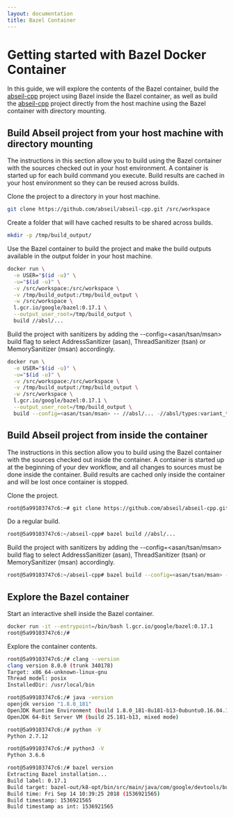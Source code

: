 ```yaml
---
layout: documentation
title: Bazel Container
---
```


# Getting started with Bazel Docker Container

In this guide, we will explore the contents of the Bazel container, build the
[abseil-cpp](https://github.com/abseil/abseil-cpp) project using Bazel inside
the Bazel container, as well as build the
[abseil-cpp](https://github.com/abseil/abseil-cpp) project directly from the
host machine using the Bazel container with directory mounting.

## Build Abseil project from your host machine with directory mounting

The instructions in this section allow you to build using the Bazel container
with the sources checked out in your host environment. A container is started up
for each build command you execute. Build results are cached in your host
environment so they can be reused across builds.

Clone the project to a directory in your host machine.

```bash
git clone https://github.com/abseil/abseil-cpp.git /src/workspace
```

Create a folder that will have cached results to be shared across builds.

```bash
mkdir -p /tmp/build_output/
```

Use the Bazel container to build the project and make the build
outputs available in the output folder in your host machine.

```bash
docker run \
  -e USER="$(id -u)" \
  -u="$(id -u)" \
  -v /src/workspace:/src/workspace \
  -v /tmp/build_output:/tmp/build_output \
  -w /src/workspace \
  l.gcr.io/google/bazel:0.17.1 \
  --output_user_root=/tmp/build_output \
  build //absl/...
```

Build the project with sanitizers by adding the --config=<asan/tsan/msan> build
flag to select AddressSanitizer (asan), ThreadSanitizer (tsan) or
MemorySanitizer (msan) accordingly.

```bash
docker run \
  -e USER="$(id -u)" \
  -u="$(id -u)" \
  -v /src/workspace:/src/workspace \
  -v /tmp/build_output:/tmp/build_output \
  -w /src/workspace \
  l.gcr.io/google/bazel:0.17.1 \
  --output_user_root=/tmp/build_output \
  build --config=<asan/tsan/msan> -- //absl/... -//absl/types:variant_test
```

## Build Abseil project from inside the container

The instructions in this section allow you to build using the Bazel container
with the sources checked out inside the container. A container is started up at
the beginning of your dev workflow, and all changes to sources must be done
inside the container. Build results are cached only inside the container and
will be lost once container is stopped.

Clone the project.

```bash
root@5a99103747c6:~# git clone https://github.com/abseil/abseil-cpp.git && cd abseil-cpp/
```

Do a regular build.

```bash
root@5a99103747c6:~/abseil-cpp# bazel build //absl/...
```

Build the project with sanitizers by adding the --config=<asan/tsan/msan> build
flag to select AddressSanitizer (asan), ThreadSanitizer (tsan) or
MemorySanitizer (msan) accordingly.

```bash
root@5a99103747c6:~/abseil-cpp# bazel build --config=<asan/tsan/msan> -- //absl/... -//absl/types:variant_test
```

## Explore the Bazel container

Start an interactive shell inside the Bazel container.

```bash
docker run -it --entrypoint=/bin/bash l.gcr.io/google/bazel:0.17.1
root@5a99103747c6:/#
```

Explore the container contents.

```bash
root@5a99103747c6:/# clang --version
clang version 8.0.0 (trunk 340178)
Target: x86_64-unknown-linux-gnu
Thread model: posix
InstalledDir: /usr/local/bin

root@5a99103747c6:/# java -version
openjdk version "1.8.0_181"
OpenJDK Runtime Environment (build 1.8.0_181-8u181-b13-0ubuntu0.16.04.1-b13)
OpenJDK 64-Bit Server VM (build 25.181-b13, mixed mode)

root@5a99103747c6:/# python -V
Python 2.7.12

root@5a99103747c6:/# python3 -V
Python 3.6.6

root@5a99103747c6:/# bazel version
Extracting Bazel installation...
Build label: 0.17.1
Build target: bazel-out/k8-opt/bin/src/main/java/com/google/devtools/build/lib/bazel/BazelServer_deploy.jar
Build time: Fri Sep 14 10:39:25 2018 (1536921565)
Build timestamp: 1536921565
Build timestamp as int: 1536921565
```
